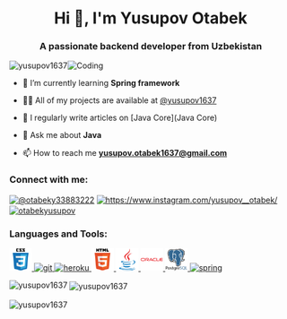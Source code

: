 


<h1 align="center">Hi 👋, I'm Yusupov Otabek</h1>
<h3 align="center">A passionate backend developer from Uzbekistan</h3>
<img align="right"  alt="Coding" width="400" src="https://media.baamboozle.com/uploads/images/308100/1635180853_23548_gif-url.gif">


<p align="left"> <img src="https://komarev.com/ghpvc/?username=yusupov1637&label=Profile%20views&color=0e75b6&style=flat" alt="yusupov1637" /> </p>

- 🌱 I’m currently learning **Spring framework**

- 👨‍💻 All of my projects are available at [@yusupov1637](@yusupov1637)

- 📝 I regularly write articles on [Java Core](Java Core)

- 💬 Ask me about **Java**

- 📫 How to reach me **yusupov.otabek1637@gmail.com**

<h3 align="left">Connect with me:</h3>
<p align="left">
<a href="https://twitter.com/@otabeky33883222" target="blank"><img align="center" src="https://raw.githubusercontent.com/rahuldkjain/github-profile-readme-generator/master/src/images/icons/Social/twitter.svg" alt="@otabeky33883222" height="30" width="40" /></a>
<a href="https://instagram.com/yusupov__otabek/" target="blank"><img align="center" src="https://raw.githubusercontent.com/rahuldkjain/github-profile-readme-generator/master/src/images/icons/Social/instagram.svg" alt="https://www.instagram.com/yusupov__otabek/" height="30" width="40" /></a>
<a href="https://www.leetcode.com/otabekyusupov" target="blank"><img align="center" src="https://raw.githubusercontent.com/rahuldkjain/github-profile-readme-generator/master/src/images/icons/Social/leet-code.svg" alt="otabekyusupov" height="30" width="40" /></a>
</p>

<h3 align="left">Languages and Tools:</h3>
<p align="left"> <a href="https://www.w3schools.com/css/" target="_blank" rel="noreferrer"> <img src="https://raw.githubusercontent.com/devicons/devicon/master/icons/css3/css3-original-wordmark.svg" alt="css3" width="40" height="40"/> </a> <a href="https://git-scm.com/" target="_blank" rel="noreferrer"> <img src="https://www.vectorlogo.zone/logos/git-scm/git-scm-icon.svg" alt="git" width="40" height="40"/> </a> <a href="https://heroku.com" target="_blank" rel="noreferrer"> <img src="https://www.vectorlogo.zone/logos/heroku/heroku-icon.svg" alt="heroku" width="40" height="40"/> </a> <a href="https://www.w3.org/html/" target="_blank" rel="noreferrer"> <img src="https://raw.githubusercontent.com/devicons/devicon/master/icons/html5/html5-original-wordmark.svg" alt="html5" width="40" height="40"/> </a> <a href="https://www.java.com" target="_blank" rel="noreferrer"> <img src="https://raw.githubusercontent.com/devicons/devicon/master/icons/java/java-original.svg" alt="java" width="40" height="40"/> </a> <a href="https://www.oracle.com/" target="_blank" rel="noreferrer"> <img src="https://raw.githubusercontent.com/devicons/devicon/master/icons/oracle/oracle-original.svg" alt="oracle" width="40" height="40"/> </a> <a href="https://www.postgresql.org" target="_blank" rel="noreferrer"> <img src="https://raw.githubusercontent.com/devicons/devicon/master/icons/postgresql/postgresql-original-wordmark.svg" alt="postgresql" width="40" height="40"/> </a> <a href="https://spring.io/" target="_blank" rel="noreferrer"> <img src="https://www.vectorlogo.zone/logos/springio/springio-icon.svg" alt="spring" width="40" height="40"/> </a> </p>

<p><img align="left" src="https://github-readme-stats.vercel.app/api/top-langs?username=yusupov1637&show_icons=true&locale=en&layout=compact" alt="yusupov1637" /></p>

<p>&nbsp;<img align="center" src="https://github-readme-stats.vercel.app/api?username=yusupov1637&show_icons=true&locale=en" alt="yusupov1637" /></p>

<p><img align="center" src="https://github-readme-streak-stats.herokuapp.com/?user=yusupov1637&" alt="yusupov1637" /></p>

